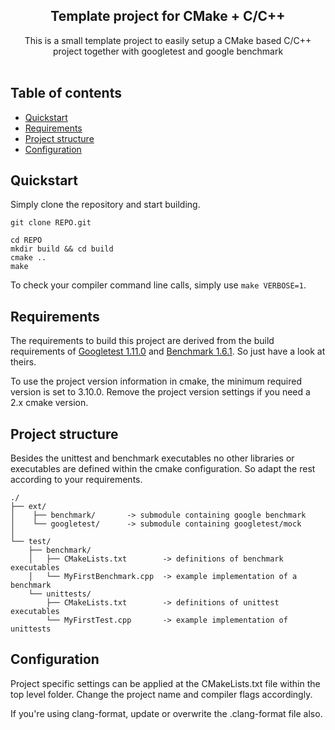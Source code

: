 <p align="center">

  <h2 align="center">Template project for CMake + C/C++</h3>

  <p align="center">
    This is a small template project to easily setup a CMake based C/C++ project together with googletest and google benchmark
    <br/>
    <br/>
  </p>
</p>


## Table of contents <!-- omit in toc -->

- [Quickstart](#quickstart)
- [Requirements](#requirements)
- [Project structure](#project-structure)
- [Configuration](#configuration)

## Quickstart

Simply clone the repository and start building.

    git clone REPO.git

    cd REPO
    mkdir build && cd build
    cmake .. 
    make

To check your compiler command line calls, simply use `make VERBOSE=1`.

## Requirements

The requirements to build this project are derived from the build requirements of [Googletest 1.11.0](https://github.com/google/googletest/releases/tag/release-1.11.0) and [Benchmark 1.6.1](https://github.com/google/benchmark/releases/tag/v1.6.1). So just have a look at theirs.

To use the project version information in cmake, the minimum required version is set to 3.10.0. Remove the project version settings if you need a 2.x cmake version.

## Project structure

Besides the unittest and benchmark executables no other libraries or executables are defined within the cmake configuration. So adapt the rest according to your requirements.

```text
./
├── ext/
│    ├── benchmark/       -> submodule containing google benchmark
│    └── googletest/      -> submodule containing googletest/mock
│
└── test/
    ├── benchmark/
    │   ├── CMakeLists.txt        -> definitions of benchmark executables
    │   └── MyFirstBenchmark.cpp  -> example implementation of a benchmark
    └── unittests/
        ├── CMakeLists.txt        -> definitions of unittest executables
        └── MyFirstTest.cpp       -> example implementation of unittests
```
## Configuration

Project specific settings can be applied at the CMakeLists.txt file within the top level folder. Change the project name and compiler flags accordingly.

If you're using clang-format, update or overwrite the .clang-format file also.
